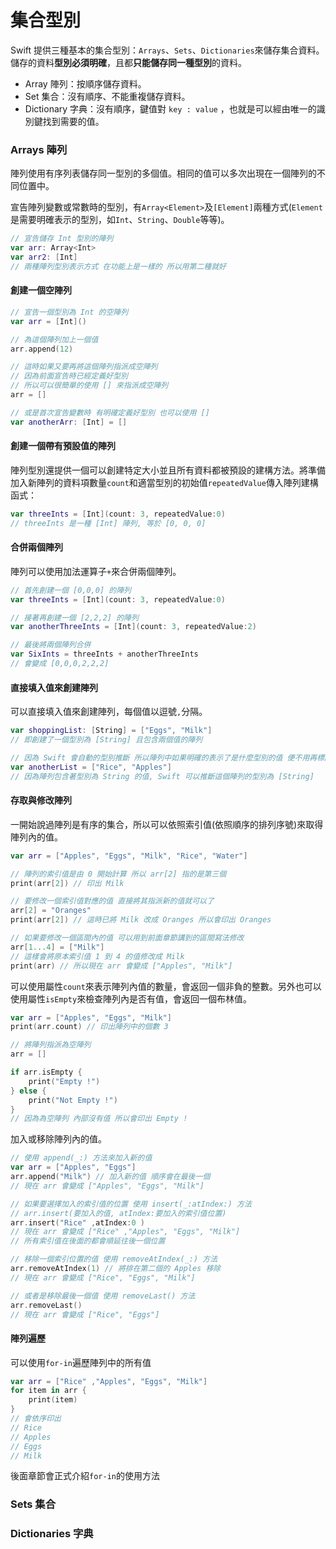 # 集合型別

Swift 提供三種基本的集合型別：`Arrays`、`Sets`、`Dictionaries`來儲存集合資料。儲存的資料**型別必須明確**，且都**只能儲存同一種型別**的資料。

- Array 陣列：按順序儲存資料。
- Set 集合：沒有順序、不能重複儲存資料。
- Dictionary 字典：沒有順序，鍵值對 `key : value` ，也就是可以經由唯一的識別鍵找到需要的值。


### Arrays 陣列

陣列使用有序列表儲存同一型別的多個值。相同的值可以多次出現在一個陣列的不同位置中。

宣告陣列變數或常數時的型別，有`Array<Element>`及`[Element]`兩種方式(`Element`是需要明確表示的型別，如`Int`、`String`、`Double`等等)。

```swift
// 宣告儲存 Int 型別的陣列
var arr: Array<Int>
var arr2: [Int]
// 兩種陣列型別表示方式 在功能上是一樣的 所以用第二種就好

```

#### 創建一個空陣列

```swift
// 宣告一個型別為 Int 的空陣列
var arr = [Int]()

// 為這個陣列加上一個值
arr.append(12)

// 這時如果又要再將這個陣列指派成空陣列
// 因為前面宣告時已經定義好型別
// 所以可以很簡單的使用 [] 來指派成空陣列
arr = []

// 或是首次宣告變數時 有明確定義好型別 也可以使用 []
var anotherArr: [Int] = []

```

#### 創建一個帶有預設值的陣列

陣列型別還提供一個可以創建特定大小並且所有資料都被預設的建構方法。將準備加入新陣列的資料項數量`count`和適當型別的初始值`repeatedValue`傳入陣列建構函式：

```swift
var threeInts = [Int](count: 3, repeatedValue:0)
// threeInts 是一種 [Int] 陣列, 等於 [0, 0, 0]

```

#### 合併兩個陣列

陣列可以使用加法運算子`+`來合併兩個陣列。

```swift
// 首先創建一個 [0,0,0] 的陣列
var threeInts = [Int](count: 3, repeatedValue:0)

// 接著再創建一個 [2,2,2] 的陣列
var anotherThreeInts = [Int](count: 3, repeatedValue:2)

// 最後將兩個陣列合併
var SixInts = threeInts + anotherThreeInts
// 會變成 [0,0,0,2,2,2]

```

#### 直接填入值來創建陣列

可以直接填入值來創建陣列，每個值以逗號`,`分隔。

```swift
var shoppingList: [String] = ["Eggs", "Milk"]
// 即創建了一個型別為 [String] 且包含兩個值的陣列

// 因為 Swift 會自動的型別推斷 所以陣列中如果明確的表示了是什麼型別的值 便不用再標註型別
var anotherList = ["Rice", "Apples"]
// 因為陣列包含著型別為 String 的值, Swift 可以推斷這個陣列的型別為 [String]

```

#### 存取與修改陣列

一開始說過陣列是有序的集合，所以可以依照索引值(依照順序的排列序號)來取得陣列內的值。

```swift
var arr = ["Apples", "Eggs", "Milk", "Rice", "Water"]

// 陣列的索引值是由 0 開始計算 所以 arr[2] 指的是第三個
print(arr[2]) // 印出 Milk

// 要修改一個索引值對應的值 直接將其指派新的值就可以了
arr[2] = "Oranges"
print(arr[2]) // 這時已將 Milk 改成 Oranges 所以會印出 Oranges

// 如果要修改一個區間內的值 可以用到前面章節講到的區間寫法修改
arr[1...4] = ["Milk"]
// 這樣會將原本索引值 1 到 4 的值修改成 Milk
print(arr) // 所以現在 arr 會變成 ["Apples", "Milk"]

```

可以使用屬性`count`來表示陣列內值的數量，會返回一個非負的整數。另外也可以使用屬性`isEmpty`來檢查陣列內是否有值，會返回一個布林值。

```swift
var arr = ["Apples", "Eggs", "Milk"]
print(arr.count) // 印出陣列中的個數 3

// 將陣列指派為空陣列
arr = []

if arr.isEmpty {
    print("Empty !")
} else {
    print("Not Empty !")
}
// 因為為空陣列 內部沒有值 所以會印出 Empty !

```

加入或移除陣列內的值。

```swift
// 使用 append(_:) 方法來加入新的值
var arr = ["Apples", "Eggs"]
arr.append("Milk") // 加入新的值 順序會在最後一個
// 現在 arr 會變成 ["Apples", "Eggs", "Milk"]

// 如果要選擇加入的索引值的位置 使用 insert(_:atIndex:) 方法
// arr.insert(要加入的值, atIndex:要加入的索引值位置)
arr.insert("Rice" ,atIndex:0 )
// 現在 arr 會變成 ["Rice" ,"Apples", "Eggs", "Milk"]
// 所有索引值在後面的都會順延往後一個位置

// 移除一個索引位置的值 使用 removeAtIndex(_:) 方法
arr.removeAtIndex(1) // 將排在第二個的 Apples 移除
// 現在 arr 會變成 ["Rice", "Eggs", "Milk"]

// 或者是移除最後一個值 使用 removeLast() 方法
arr.removeLast()
// 現在 arr 會變成 ["Rice", "Eggs"]

```

#### 陣列遍歷

可以使用`for-in`遍歷陣列中的所有值

```swift
var arr = ["Rice" ,"Apples", "Eggs", "Milk"]
for item in arr {
    print(item)
}
// 會依序印出
// Rice
// Apples
// Eggs
// Milk

```

後面章節會正式介紹`for-in`的使用方法


### Sets 集合




### Dictionaries 字典